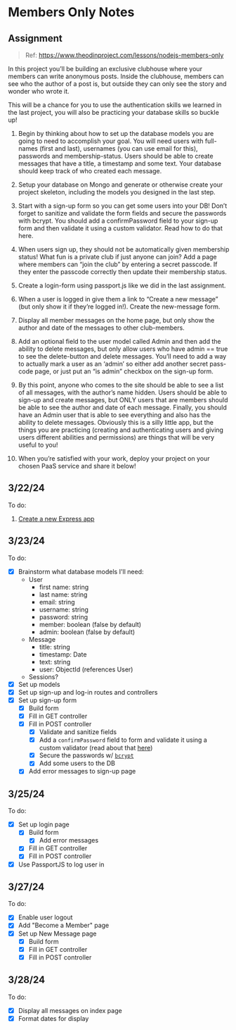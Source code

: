 # Members Only Notes

## Assignment
> Ref: https://www.theodinproject.com/lessons/nodejs-members-only

In this project you’ll be building an exclusive clubhouse where your members can write anonymous posts. Inside the clubhouse, members can see who the author of a post is, but outside they can only see the story and wonder who wrote it.

This will be a chance for you to use the authentication skills we learned in the last project, you will also be practicing your database skills so buckle up!

1. Begin by thinking about how to set up the database models you are going to need to accomplish your goal. You will need users with full-names (first and last), usernames (you can use email for this), passwords and membership-status. Users should be able to create messages that have a title, a timestamp and some text. Your database should keep track of who created each message.

1. Setup your database on Mongo and generate or otherwise create your project skeleton, including the models you designed in the last step.

1. Start with a sign-up form so you can get some users into your DB! Don’t forget to sanitize and validate the form fields and secure the passwords with bcrypt. You should add a confirmPassword field to your sign-up form and then validate it using a custom validator. Read how to do that here.

1. When users sign up, they should not be automatically given membership status! What fun is a private club if just anyone can join? Add a page where members can “join the club” by entering a secret passcode. If they enter the passcode correctly then update their membership status.

1. Create a login-form using passport.js like we did in the last assignment.

1. When a user is logged in give them a link to “Create a new message” (but only show it if they’re logged in!). Create the new-message form.

1. Display all member messages on the home page, but only show the author and date of the messages to other club-members.

1. Add an optional field to the user model called Admin and then add the ability to delete messages, but only allow users who have admin == true to see the delete-button and delete messages. You’ll need to add a way to actually mark a user as an ‘admin’ so either add another secret pass-code page, or just put an “is admin” checkbox on the sign-up form.

1. By this point, anyone who comes to the site should be able to see a list of all messages, with the author’s name hidden. Users should be able to sign-up and create messages, but ONLY users that are members should be able to see the author and date of each message. Finally, you should have an Admin user that is able to see everything and also has the ability to delete messages. Obviously this is a silly little app, but the things you are practicing (creating and authenticating users and giving users different abilities and permissions) are things that will be very useful to you!

1. When you’re satisfied with your work, deploy your project on your chosen PaaS service and share it below!

## 3/22/24

To do:
1. [Create a new Express app]("https://developer.mozilla.org/en-US/docs/Learn/Server-side/Express_Nodejs/Tutorial_local_library_website")

## 3/23/24

To do:
- [x] Brainstorm what database models I'll need:
  - User
    - first name: string
    - last name: string
    - email: string
    - username: string
    - password: string
    - member: boolean (false by default)
    - admin: boolean (false by default)
  - Message
    - title: string
    - timestamp: Date
    - text: string
    - user: ObjectId (references User)
  - Sessions?
- [x] Set up models
- [x] Set up sign-up and log-in routes and controllers
- [x] Set up sign-up form
  - [x] Build form
  - [x] Fill in GET controller
  - [x] Fill in POST controller
    - [x] Validate and sanitize fields
    - [x] Add a `confirmPassword` field to form and validate it using a custom validator (read about that [here](https://express-validator.github.io/docs/guides/customizing/))
    - [x] Secure the passwords w/ [`bcrypt`](https://www.npmjs.com/package/bcryptjs)
    - [x] Add some users to the DB
  - [x] Add error messages to sign-up page

## 3/25/24

To do:
- [x] Set up login page
  - [x] Build form
    - [x] Add error messages
  - [x] Fill in GET controller
  - [x] Fill in POST controller
- [x] Use PassportJS to log user in

## 3/27/24

To do:
- [x] Enable user logout
- [x] Add "Become a Member" page
- [x] Set up New Message page
  - [x] Build form
  - [x] Fill in GET controller
  - [x] Fill in POST controller

## 3/28/24

To do:
- [x] Display all messages on index page
- [x] Format dates for display
